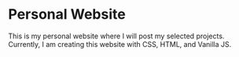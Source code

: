 # Personal Website

This is my personal website where I will post my selected projects. Currently, I am creating this website with CSS, HTML, and Vanilla JS.
